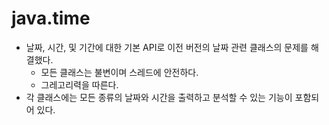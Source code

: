 # java.time

* 날짜, 시간, 및 기간에 대한 기본 API로 이전 버전의 날짜 관련 클래스의 문제를 해결했다.
  * 모든 클래스는 불변이며 스레드에 안전하다.
  * 그레고리력을 따른다.
* 각 클래스에는 모든 종류의 날짜와 시간을 출력하고 분석할 수 있는 기능이 포함되어 있다. 